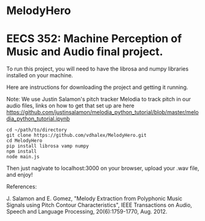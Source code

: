 # MelodyHero
EECS 352: Machine Perception of Music and Audio final project.
=======
To run this project, you will need to have the librosa and numpy libraries installed on your machine.

Here are instructions for downloading the project and getting it running.

Note: We use Justin Salamon's pitch tracker Melodia to track pitch in our audio files, links on how to get that set up are here https://github.com/justinsalamon/melodia_python_tutorial/blob/master/melodia_python_tutorial.ipynb

```
cd ~/path/to/directory
git clone https://github.com/vdhalex/MelodyHero.git
cd MelodyHero
pip install librosa vamp numpy
npm install
node main.js
```
Then just nagivate to localhost:3000 on your browser, upload your .wav file, and enjoy!

References:

J. Salamon and E. Gomez, "Melody Extraction from Polyphonic Music Signals using Pitch Contour Characteristics", IEEE Transactions on Audio, Speech and Language Processing, 20(6):1759-1770, Aug. 2012.
